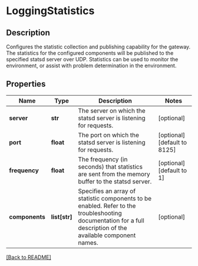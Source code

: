 # LoggingStatistics

## Description

Configures the statistic collection and publishing capability for the gateway.  The statistics for the configured components will be published to the specified statsd server over UDP.  Statistics can be used to monitor the environment, or assist with problem determination in the environment.


## Properties

Name | Type | Description | Notes
------------ | ------------- | ------------- | -------------
**server** | **str** | The server on which the statsd server is listening for requests.  | [optional] 
**port** | **float** | The port on which the statsd server is listening for requests.  | [optional] [default to 8125]
**frequency** | **float** | The frequency (in seconds) that statistics are sent from the memory buffer to the statsd server.  | [optional] [default to 1]
**components** | **list[str]** | Specifies an array of statistic components to be enabled.  Refer to the troubleshooting documentation for a full description of the available component names.  | [optional] 

[[Back to README]](../README.md)



